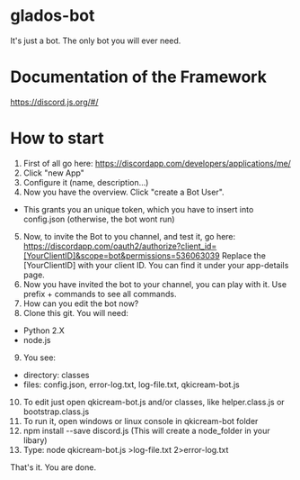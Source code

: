 # glados-bot
It's just a bot.  The only bot you will ever need.

# Documentation of the Framework
https://discord.js.org/#/

# How to start
1. First of all go here: https://discordapp.com/developers/applications/me/
2. Click "new App"
3. Configure it (name, description...)
4. Now you have the overview. Click "create a Bot User".
* This grants you an unique token, which you have to insert into config.json (otherwise, the bot wont run)
5. Now, to invite the Bot to you channel, and test it, go here: 
https://discordapp.com/oauth2/authorize?client_id=[YourClientID]&scope=bot&permissions=536063039
Replace the [YourClientID] with your client ID. You can find it under your app-details page.
6. Now you have invited the bot to your channel, you can play with it. Use prefix + commands to see all commands.
7. How can you edit the bot now?
8. Clone this git. You will need:
* Python 2.X
* node.js
9. You see: 
* directory: classes
* files: config.json, error-log.txt, log-file.txt, qkicream-bot.js
10. To edit just open qkicream-bot.js and/or classes, like helper.class.js or bootstrap.class.js
11. To run it, open windows or linux console in qkicream-bot folder
12. npm install --save discord.js (This will create a node_folder in your libary)
13. Type: node qkicream-bot.js >log-file.txt 2>error-log.txt

That's it. You are done.

